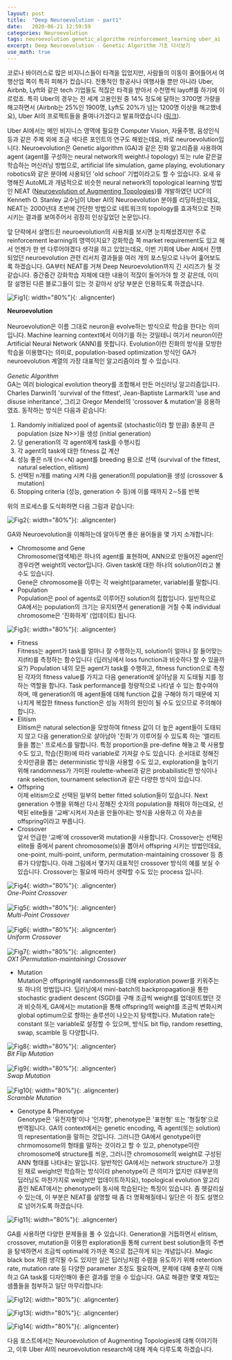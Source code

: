 ```yaml
---
layout: post
title:  "Deep Neuroevolution - part1"
date:   2020-06-21 12:59:59
categories: Neuroevolution
tags: neuroevolution genetic_algorithm reinforcement_learning uber_ai
excerpt: Deep Neuroevolution - Genetic Algorithm 기초 다시보기
use_math: true
---
```



코로나 바이러스로 많은 비지니스들이 타격을 입었지만, 사람들의 이동이 줄어들어서 여행산업 쪽이 특히 피해가 컸습니다. 전통적인 항공사나 여행사들 뿐만 아니라 Uber, Airbnb, Lyft와 같은 tech 기업들도 적잖은 타격을 받아서 수천명씩 layoff를 하기에 이르렀죠. 특히 Uber의 경우는 전 세계 고용인원 중 14% 정도에 달하는 3700명 가량을 해고하면서 (Airbnb는 25%인 1900명, Lyft도 20%가 넘는 1200명 이상을 해고했네요), Uber AI의 프로젝트들을 줄여나가겠다고 발표하였습니다 ([링크](https://analyticsindiamag.com/uber-ai-labs-layoffs/)).


Uber AI에서는 메인 비지니스 영역에 필요한 Computer Vision, 자율주행, 음성인식 등과 같은 주제 외에 조금 색다른 포인트의 연구도 해왔는데요, 바로 neuroevolution입니다. Neuroevolution은 Genetic algorithm (GA)과 같은 진화 알고리즘을 사용하여 agent (agent를 구성하는 neural network의 weight나 topology) 또는 rule 같은걸 학습하는 머신러닝 방법으로, artificial life simulation, game playing, evolutionary robotics와 같은 분야에 사용되던 'old school' 기법이라고도 할 수 있습니다. 요새 유명해진 AutoML과 개념적으로 비슷한 neural network의 topological learning 방법인 NEAT ([Neuroevolution of Augmenting Topologies](https://www.cs.ucf.edu/~kstanley/neat.html))를 개발하였던 UCF의 Kenneth O. Stanley 교수님이 Uber AI의 Neuroevolution 분야를 리딩하셨는데요, NEAT는 2000년대 초반에 간단한 방법으로 네트워크의 topology를 효과적으로 진화시키는 결과를 보여주어서 굉장히 인상깊었던 논문입니다.


앞 단락에서 설명드린 neuroevolution의 사용처를 보시면 눈치채셨겠지만 주로 reinforcement learning의 영역이지요? 강화학습 쪽 market requirement도 있고 해서 언젠가 한 번 다루어야겠다 생각을 하고 있었는데요, 이번 기회에 Uber AI에서 진행되었던 neuroevolution 관련 리서치 결과들을 여러 개의 포스팅으로 나누어 훑어보도록 하겠습니다. GA부터 NEAT를 거쳐 Deep Neuroevolution까지 긴 시리즈가 될 것 같습니다. 중간중간 강화학습 자체에 대한 내용이 적잖이 들어가야 할 것 같은데, 이미 잘 설명된 다른 블로그들이 있는 것 같아서 상당 부분은 인용하도록 하겠습니다.

![Fig1](https://jiryang.github.io/img/neuroevolution.png "Neuroevolution"){: width="80%"}{: .aligncenter}


**Neuroevolution**<br><br>
Neuroevolution은 이름 그대로 neuron을 evolve하는 방식으로 학습을 한다는 의미입니다. Machine learning context에서 이야기를 하는 것일테니 여기서 neuron이란 Artificial Neural Network (ANN)를 뜻합니다. Evolution이란 진화의 방식을 모방한 학습을 이용했다는 의미로, population-based optimization 방식인 GA가 neuroevolution 계열의 가장 대표적인 알고리즘이라 할 수 있습니다.<br><br>
_Genetic Algorithm_<br>
GA는 여러 biological evolution theory를 조합해서 만든 머신러닝 알고리즘입니다. Charles Darwin의 'survival of the fittest', Jean-Baptiste Larmark의 'use and disuse inheritance', 그리고 Gregor Mendel의 'crossover & mutation'을 응용하였죠. 동작하는 방식은 다음과 같습니다:
1. Randomly initialized pool of agents로 (stochastic이라 할 만큼) 충분히 큰 population (size N>>)을 생성 (initial generation)
2. 당 generation의 각 agent에게 task를 수행시킴
3. 각 agent의 task에 대한 fitness 값 계산
4. 성능 좋은 n개 (n<<N) agent를 breeding 용으로 선택 (survival of the fittest, natural selection, elitism)
5. 선택된 n개를 mating 시켜 다음 generation의 population을 생성 (crossover & mutation)
6. Stopping criteria (성능, generation 수 등)에 이를 때까지 2$\sim$5를 반복

위의 프로세스를 도식화하면 다음 그림과 같습니다:

![Fig2](https://jiryang.github.io/img/ga_process2.png "Process of Genetic Algorithm"){: width="80%"}{: .aligncenter}


GA와 Neuroevolution을 이해하는데 알아두면 좋은 용어들을 몇 가지 소개합니다:<br>
* Chromosome and Gene<br>
Chromosome(염색체)은 하나의 agent를 표현하며, ANN으로 만들어진 agent인 경우라면 weight의 vector입니다. Given task에 대한 하나의 solution이라고 볼 수도 있습니다.<br>
Gene은 chromosome을 이루는 각 weight(parameter, variable)를 말합니다.
* Population<br>
Population은 pool of agents로 이루어진 solution의 집합입니다. 일반적으로 GA에서는 population의 크기는 유지되면서 generation을 거칠 수록 individual chromosome은 '진화하게' (업데이트) 됩니다.

![Fig3](https://jiryang.github.io/img/population_chromosome_gene.png "Units in GA"){: width="80%"}{: .aligncenter}


* Fitness<br>
Fitness는 agent가 task를 얼마나 잘 수행하는지, solution이 얼마나 잘 들어맞는지(fit)를 측정하는 함수입니다 (딥러닝에서 loss function과 비슷하다 할 수 있을까요?) Population 내의 모든 agent가 task를 수행하고, fitness function으로 측정된 각자의 fitness value를 가지고 다음 generation에 살아남을 지 도태될 지를 정하는 역할을 합니다. Task performance를 정량적으로 나타낼 수 있는 함수여야 하며, 매 generation의 매 agent들에 대해 function 값을 구해야 하기 때문에 지나치게 복잡한 fitness function은 성능 저하의 원인이 될 수도 있으므로 주의해야 합니다.
* Elitism<br>
Elitism은 natural selection을 모방하여 fitness 값이 더 높은 agent들이 도태되지 않고 다음 generation으로 살아남아 '진화'가 이루어질 수 있도록 하는 '엘리트들을 뽑는' 프로세스를 말합니다. 특정 proportion을 pre-define 해놓고 쭉 사용할 수도 있고, 학습(진화)에 따라 variable로 가져갈 수도 있습니다. 순서대로 정해진 숫자만큼을 뽑는 deterministic 방식을 사용할 수도 있고, exploration을 높이기 위해 randomness가 가미된 roulette-wheel과 같은 probabilistic한 방식이나 rank selection, tournament selection과 같은 다양한 방식이 있습니다.
* Offspring<br>
이제 elitism으로 선택된 일부의 better fitted solution들이 있습니다. Next generation 수행을 위해선 다시 정해진 숫자의 population을 채워야 하는데요, 선택된 elite들을 '교배'시켜서 자손을 만들어내는 방식을 사용하고 이 자손을 offspring이라고 부릅니다.
* Crossover<br>
앞서 언급한 '교배'에 crossover와 mutation을 사용합니다. Crossover는 선택된 elite들 중에서 parent chromosome(s)을 뽑아서 offspring 시키는 방법인데요, one-point, multi-point, uniform, permutation-maintaining crossover 등 종류가 다양합니다. 아래 그림에서 몇가지 대표적인 crossover 방식의 예를 보실 수 있습니다. Crossover는 필요에 따라서 생략할 수도 있는 process 입니다.

![Fig4](https://jiryang.github.io/img/one_point_crossover.jpg "One-Point Crossover"){: width="80%"}{: .aligncenter}<br>
_One-Point Crossover_<br><br>
![Fig5](https://jiryang.github.io/img/multi_point_crossover.jpg "Multi-Point Crossover"){: width="80%"}{: .aligncenter}<br>
_Multi-Point Crossover_<br><br>
![Fig6](https://jiryang.github.io/img/uniform_crossover.jpg "Uniform Crossover"){: width="80%"}{: .aligncenter}<br>
_Uniform Crossover_<br><br>
![Fig7](https://jiryang.github.io/img/david_order_crossover.jpg "OX1 (Permutation-Maintaining) Crossover"){: width="80%"}{: .aligncenter}<br>
_OX1 (Permutation-maintaining) Crossover_<br>


* Mutation<br>
Mutation은 offspring에 randomness를 더해 exploration power를 키워주는 또 하나의 방법입니다. 딥러닝에서 mini-batch의 backpropagation을 통한 stochastic gradient descent (SGD)를 구해 조금씩 weight를 업데이트했던 것과 비슷하게, GA에서는 mutation을 통해 offspring의 weight를 조금씩 변화시켜 global optimum으로 향하는 솔루션이 나오는지 탐색합니다. Mutation rate는 constant 또는 variable로 설정할 수 있으며, 방식도 bit flip, random resetting, swap, scamble 등 다양합니다.

![Fig8](https://jiryang.github.io/img/bit_flip_mutation.jpg "Bit Flip Mutation"){: width="80%"}{: .aligncenter}<br>
_Bit Flip Mutation_<br><br>
![Fig9](https://jiryang.github.io/img/swap_mutation.jpg "Swap Mutation"){: width="80%"}{: .aligncenter}<br>
_Swap Mutation_<br><br>
![Fig10](https://jiryang.github.io/img/scramble_mutation.jpg "Scramble Mutation"){: width="80%"}{: .aligncenter}<br>
_Scramble Mutation_<br>

* Genotype & Phenotype<br>
Genotype은 '유전자형'이나 '인자형', phenotype은 '표현형' 또는 '형질형'으로 번역됩니다. GA의 context에서는 genetic encoding, 즉 agent(또는 solution)의 representation을 말하는 것입니다. 그러니깐 GA에서 genotype이란 chrmomosome의 형태를 말하는 것이라고 할 수 있고, phenotype이란 chromosome에 structure를 씌운, 그러니깐 chromosome의 weight로 구성된 ANN 형태를 나타내는 말입니다. 일반적인 GA에서는 network structure가 고정된 채로 weight만 학습하는 방식이라 phenotype이 큰 의미가 없지만 (대부분의 딥러닝도 마찬가지로 weight만 업데이트하지요), topological evolution 알고리즘인 NEAT에서는 phenotype이 동시에 학습된다는 특징이 있습니다. 좀 헷갈리실 수 있는데, 이 부분은 NEAT를 설명할 때 좀 더 명확해질테니 일단은 이 정도 설명으로 넘어가도록 하겠습니다.

![Fig11](https://jiryang.github.io/img/genotype_and_phenotype.png "Genotype and Phenotype"){: width="80%"}{: .aligncenter}


GA를 사용하면 다양한 문제들을 풀 수 있습니다. Generation을 거듭하면서 elitism, crossover, mutation을 이용한 exploration을 통해 current best solution들의 주변을 탐색하면서 조금씩 optimal에 가까운 쪽으로 접근하게 되는 개념입니다. Magic black box 처럼 생각될 수도 있지만 실은 딥러닝처럼 수렴을 유도하기 위해 retention rate, mutation rate 등 다양한 parameter 조정도 필요하며, 문제에 대해 충분히 이해하고 GA task를 디자인해야 좋은 결과를 얻을 수 있습니다. GA로 해결한 몇몇 재밌는 샘플들을 첨부하고 일단 마무리합니다:

![Fig12](https://jiryang.github.io/img/evolutionary_algorithm-1.gif "GA Sample #1"){: width="80%"}{: .aligncenter}


![Fig13](https://jiryang.github.io/img/ga_sample-2.gif "GA Sample #2"){: width="80%"}{: .aligncenter}


![Fig14](https://jiryang.github.io/img/ga_sample-3.gif "GA Sample #3"){: width="80%"}{: .aligncenter}



다음 포스트에서는 Neuroevolution of Augmenting Topologies에 대해 이야기하고, 이후 Uber AI의 neuroevolution research에 대해 계속 다루도록 하겠습니다.
